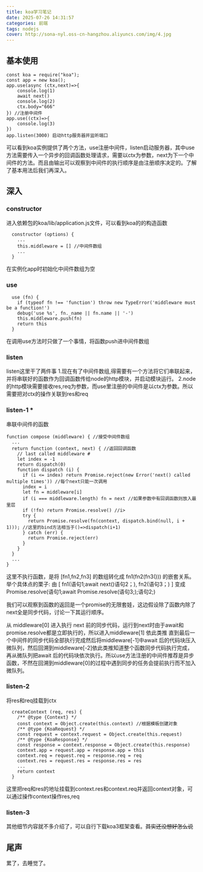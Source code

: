 ```yaml
---
title: koa学习笔记
date: 2025-07-26 14:31:57
categories: 前端
tags: nodejs
cover: http://sona-nyl.oss-cn-hangzhou.aliyuncs.com/img/4.jpg
---
```

## 基本使用
```
const koa = require("koa");
const app = new koa(); 
app.use(async (ctx,next)=>{
    console.log(1)
    await next()
    console.log(2)
    ctx.body="666"
}) //注册中间件
app.use((ctx)=>{
    console.log(3)
})
app.listen(3000) 启动http服务器并监听端口
```
可以看到koa实例提供了两个方法，use注册中间件，listen启动服务器，其中use方法需要传入一个异步的回调函数处理请求，需要以ctx为参数，next为下一个中间件的方法。而且由输出可以观察到中间件的执行顺序是由注册顺序决定的。了解了基本用法后我们再深入。

## 深入

### constructor
进入依赖包的koa/lib/application.js文件，可以看到koa的的构造函数
```
  constructor (options) {
    ...
    this.middleware = [] //中间件数组
    ...
  }
```
在实例化app时初始化中间件数组为空
### use
```
  use (fn) {
    if (typeof fn !== 'function') throw new TypeError('middleware must be a function!')
    debug('use %s', fn._name || fn.name || '-')
    this.middleware.push(fn)
    return this
  }
```
在调用use方法时只做了一个事情，将函数push进中间件数组
### listen 
listen这里干了两件事
1.现在有了中间件数组,得需要有一个方法将它们串联起来，并将串联好的函数作为回调函数传给node的http模块，并启动模块运行。
2.node的http模块需要接收res,req为参数，而use里注册的中间件是以ctx为参数。所以需要把对ctx的操作关联到res和req

### listen-1 *
串联中间件的函数
```
function compose (middleware) { //接受中间件数组
  ...
  return function (context, next) { //返回回调函数
    // last called middleware #
    let index = -1
    return dispatch(0)
    function dispatch (i) {
      if (i <= index) return Promise.reject(new Error('next() called multiple times')) //每个next只能一次调用
      index = i
      let fn = middleware[i]
      if (i === middleware.length) fn = next //如果参数中有回调函数则放入最里层
      if (!fn) return Promise.resolve() //i>
      try {
        return Promise.resolve(fn(context, dispatch.bind(null, i + 1))); //这里的bind方法相当于()=>dispatch(i+1)
      } catch (err) {
        return Promise.reject(err)
      }
    }
  }
  ...
}
```
这里不执行函数，是将 [fn1,fn2,fn3] 的数组转化成 fn1(fn2(fn3())) 的嵌套关系。举个具体点的栗子:
由 [ fn1(语句1;await next()语句2；), fn2(语句3；) ] 
变成 Promise.resolve(语句1;await Promise.resolve(语句3;);语句2;)

我们可以观察到函数的返回是一个promise的无限套娃，这边假设除了函数内除了next全是同步代码，讨论一下其运行顺序。

从 middleware[0] 进入执行 next 前的同步代码，运行到next时由于await和promise.resolve都是立即执行的，所以进入middleware[1] 依此类推 直到最后一个中间件的同步代码全部执行完成然后将middleware[-1]中await 后的代码块压入微队列，然后回溯到middleware[-2]依此类推知道整个函数同步代码执行完成，再从微队列把await 后的代码块依次执行。所以use方法注册的中间件推荐是异步函数，不然在回溯到middleware[0]的过程中遇到同步的任务会提前执行而不加入微队列。

### listen-2
将res和req挂载到ctx
```
  createContext (req, res) {
    /** @type {Context} */
    const context = Object.create(this.context) //根据模板创建对象
    /** @type {KoaRequest} */
    const request = context.request = Object.create(this.request)
    /** @type {KoaResponse} */
    const response = context.response = Object.create(this.response)
    context.app = request.app = response.app = this
    context.req = request.req = response.req = req
    context.res = request.res = response.res = res
    ...
    return context
  }
```
这里把req和res的地址挂载到context.res和context.req并返回context对象，可以通过操作context操作res,req

### listen-3
其他细节内容就不多介绍了，可以自行下载koa3框架查看。~~其实还没想好怎么说~~

## 尾声
累了，去睡觉了。